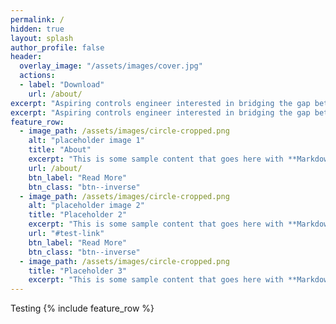 ```yaml
---
permalink: /
hidden: true
layout: splash
author_profile: false
header:
  overlay_image: "/assets/images/cover.jpg"
  actions:
  - label: "Download"
    url: /about/
excerpt: "Aspiring controls engineer interested in bridging the gap between control theory and machine learning"
excerpt: "Aspiring controls engineer interested in bridging the gap between control theory and machine learning"
feature_row:
  - image_path: /assets/images/circle-cropped.png
    alt: "placeholder image 1"
    title: "About"
    excerpt: "This is some sample content that goes here with **Markdown** formatting."
    url: /about/
    btn_label: "Read More"
    btn_class: "btn--inverse"
  - image_path: /assets/images/circle-cropped.png
    alt: "placeholder image 2"
    title: "Placeholder 2"
    excerpt: "This is some sample content that goes here with **Markdown** formatting."
    url: "#test-link"
    btn_label: "Read More"
    btn_class: "btn--inverse"
  - image_path: /assets/images/circle-cropped.png
    title: "Placeholder 3"
    excerpt: "This is some sample content that goes here with **Markdown** formatting."
---
```

Testing
{% include feature_row %}
